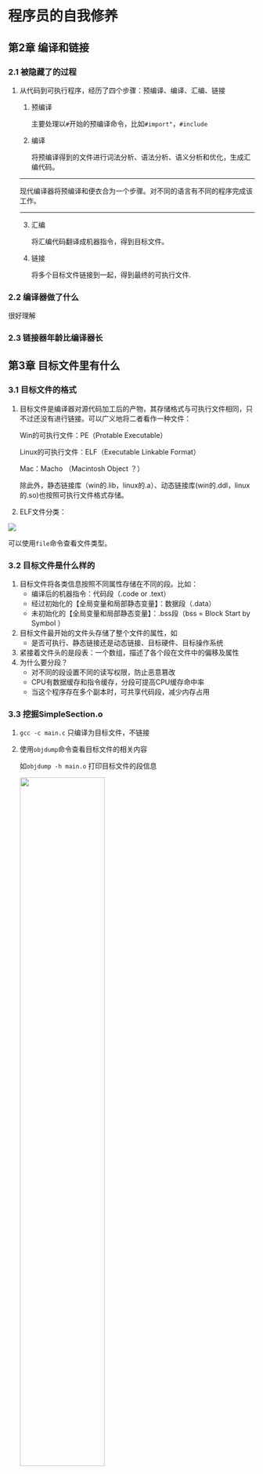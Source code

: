 # 程序员的自我修养

## 第2章 编译和链接

### 2.1 被隐藏了的过程

1. 从代码到可执行程序，经历了四个步骤：预编译、编译、汇编、链接

   1. 预编译

      主要处理以`#`开始的预编译命令，比如`#import"`，`#include`

   2. 编译

      将预编译得到的文件进行词法分析、语法分析、语义分析和优化，生成汇编代码。

   ---

   现代编译器将预编译和便衣合为一个步骤。对不同的语言有不同的程序完成该工作。

   ----

   

   3. 汇编

      将汇编代码翻译成机器指令，得到目标文件。

   4. 链接

      将多个目标文件链接到一起，得到最终的可执行文件.

### 2.2 编译器做了什么

很好理解

### 2.3 链接器年龄比编译器长





## 第3章 目标文件里有什么

### 3.1 目标文件的格式

1. 目标文件是编译器对源代码加工后的产物，其存储格式与可执行文件相同，只不过还没有进行链接。可以广义地将二者看作一种文件：

   Win的可执行文件：PE（Protable Executable）

   Linux的可执行文件：ELF（Executable Linkable Format）

   Mac：Macho （Macintosh Object ？）

   除此外，静态链接库（win的.lib，linux的.a）、动态链接库(win的.ddl，linux的.so)也按照可执行文件格式存储。

2. ELF文件分类：

<img src="https://raw.githubusercontent.com/Stevring/Pics/main/ELF%E6%96%87%E4%BB%B6%E7%9A%84%E7%B1%BB%E5%9E%8B.png">



可以使用`file`命令查看文件类型。



### 3.2 目标文件是什么样的

1. 目标文件将各类信息按照不同属性存储在不同的段。比如：
   - 编译后的机器指令：代码段（.code or .text）
   - 经过初始化的【全局变量和局部静态变量】：数据段（.data）
   - 未初始化的【全局变量和局部静态变量】：.bss段（bss = Block Start by Symbol ）
2. 目标文件最开始的文件头存储了整个文件的属性，如
   - 是否可执行、静态链接还是动态链接、目标硬件、目标操作系统
3. 紧接着文件头的是段表：一个数组，描述了各个段在文件中的偏移及属性
4. 为什么要分段？
   - 对不同的段设置不同的读写权限，防止恶意篡改
   - CPU有数据缓存和指令缓存，分段可提高CPU缓存命中率
   - 当这个程序存在多个副本时，可共享代码段，减少内存占用



### 3.3 挖掘SimpleSection.o

1. `gcc -c main.c` 只编译为目标文件，不链接

2. 使用`objdump`命令查看目标文件的相关内容

   如`objdump -h main.o` 打印目标文件的段信息

   <img src="https://raw.githubusercontent.com/Stevring/Pics/main/%E6%AE%B5%E4%BF%A1%E6%81%AF.png" width="60%">

3. `size main.o` 查看目标文件各个段的大小

4. `objcopy` 把一种目标文件中的内容复制到另一种类型的目标文件中



https://opensource.apple.com/source/cctools 这里的load.h详细解释了 mach-o 文件头的格式：

1. 最开始是 mach-header
2. 接着是 load_command



mach-o 文件里的` __TEXT, __cstring` 段保存了字符串常量，但是怎么记录每个字符串的offset呢

以及symbol table 里的symbol offset



## 第4章 静态链接

链接就是将多个目标文件拼接为一个整体可执行文件

### 4.1 空间与地址分配

输出文件中的空间如何分配给输入文件？

1. 按序叠加

   将每个输入文件直接按序拼接起来。这会导致输出文件中有很多零散的段。

2. 相似段合并

   将每个输入文件中相同的段合并到一起。

目前的编译器采用后一种方式。合并之后链接器会重新计算每一个符号的虚拟地址。



### 4.2 符号解析和重定位

1. 重定位：在链接之后，因为每个符号的地址变了，所以在对这些符号引用的地方也需要修改地址。

2. 如何知道哪些指令需要被修改呢？

   使用重定位表。对于每一个需要修改符号地址的段，都会有一个对应的重定位表，每一个表项纪录了需重定位的符号在这个段的偏移。
   
   使用MachOView可以查看MachO的重定位表
   
3. 指令修正方式。

   众所周知指令的寻址方式有绝对寻址、相对寻址、寄存器寻址....等方式。下面针对绝对寻址和相对寻址探讨如何对指令进行修正。

   设符号原地址为 `old_addr`，链接后的新地址为`new_addr`，指令中原来存在的值为`offset`

   绝对寻址：指令中修正后的地址为`new_addr + offset`

   相对寻址：指令中修正后的地址为`new_addr - old_addr + offset`
   
   思考：extern全局变量是否只能用绝对寻址？

### 4.3 弱符号与强符号 3.5.5   COMMON块 4.3** 需要和库一起看一下

### 4.4 C++相关问题

1. 重复代码消除、函数级别链接

   1. 重复代码消除。C++的模板、虚函数等可能在不同目标文件中都被实例化，所以链接的时候会有多段重复代码。链接时会对这类代码消重。
   2. 函数级别链接。一个目标文件中可能有很多函数和变量，如果只引用其中一个，那么整个文件都被链接，最终目标文件中增加了很多没用到的东西。函数级别链接就是将每个函数作为一个段，只链接用到的段。（对于变量也有类似的操作）

2. 全局构造和析构。

   在main执行前和执行后可能需要进行必要的初始化和扫尾工作。`.init`和`.fini`段分别定义了这两段工作的代码。

3. 

### 4.5 静态链接库

1. 库的概念：一组目标文件的集合，由多个目标文件压缩打包后形成。
2. 程序在链接时，将静态链接库解压，并将用到的目标文件链接即可，减少了不必要的链接。



## 第6章 可执行文件的装载与进程

### 6.1 进程虚拟空间

进程都运行在虚拟地址空间下。虚拟地址空间大小由处理器的位数决定，如32位处理器的最大寻址空间为4GB，那么进程理论上可以使用的最大虚拟空间即为4GB。然而实际上由于操作系统运行和其他的原因，只有一部分虚拟空间分配给了进程，如Win上分配了2GB。



如果进程需要的空间大于操作系统分配的空间咋办？

1. 窗口映射。物理硬件拥有大于4GB的内存，程序需要时向操作系统申请。申请后操作系统将这段额外的物理空间映射到某一段固定的虚拟地址空间。程序访问这段固定的虚拟地址空间即可。Linux下使用`mmap`系统调用实现。（好熟悉的名字）
2. 使用更大的处理器位数和物理内存。:smile:



### 6.2 装载的方式

程序需要装载近内存才能运行。

1. 覆盖装入。程序分为多个模块，假设模块A、B之间没有相互调用，那么当程序需要A的时候将A装入，需要B的时候可以将B覆盖装入到A所在的空间。以此节省内存。
2. 页映射。



### 6.3 从操作系统角度看可执行文件的装载

1. 进程的建立
   1. 创建一个独立的虚拟地址空间
   2. 读取可执行文件头，并建立虚拟地址空间与可执行文件的映射关系
   3. 将CPU的指令寄存器设置为可执行文件的入口地址，启动运行。
2. 虚拟内存区域（Virtual Memory Area, VMA）
   1. 进程虚拟地址空间中的一个段叫VMA。每个VMA都对应了链接后的可执行文件中的一个段，当发生页错误时，操作系统会根据VMA和可执行文件段的映射关系，从可执行文件中读取所需页装载进内存。

### 6.4 进程虚拟空间分布

1. Segment 和 Section 的区别
   1. 在目标文件中，每一段都称为一个Section
   2. 为了减少内存碎片，操作系统会将读写权限相同的Section组成一个Segment，并将一个Segment映射为一个VMA。
2. 堆和栈
   1. 堆和栈在虚拟地址空间中也分别映射到了一个VMA。



## 第7章 动态链接

1. 静态链接的缺点。

   1. 浪费磁盘空间和内存。比如 printf.o 这种公共库，几乎每一个程序都要用到，那么该程序的可执行文件中就链接了 printf.o 的一个副本。对于动辄上千个程序的操作系统来说，这样的浪费累积起来非常大。
   2. 不利于版本更新和发布。加入软件A依赖于20个外部厂商提供的库，那么每一个库更新后，A就必须重新链接并发布给用户。

2. 动态链接。

   1. 概念：当运行程序A时，发现其依赖于B.o，再将B.o加载进内存。当所有依赖文件都加载完成后开始链接。最后开始执行程序。即 将程序的链接推迟到运行时。
   2. 优点
      1. 可兼容性。如果Win和Mac上都有printf.o，但实现机制不同，A程序依赖于printf.o。那么使用静态链接，A需要分别在Win和Mac上链接，并发布两个不同版本。但动态链接只需Win和Mac提供的printf.o遵循相同的接口，就只需发布一次.

3. 动态链接的过程

   假设 Program1.c 和 Program2.c 都用到了 Libc.c。

   1. 将Libc.c编译成共享链接对象文件：`gcc -fPIC -shared -o Libc.so libc.c`
   2. 将Program1.c动态链接 `gcc -o Program1 Program1.c ./Libc.so`

   - 为什么在生成Program1可执行文件的时候，Libc.so也需要作为链接器的输入呢？不是说动态链接这一步推迟到了运行时吗？
     - 假如Program1.c用到了Libc.c中的函数foo，那么将Program1.c编译链接为可执行文件的时候，按照静态链接的规则需要对foo进行重定位，但由于采用了动态链接的方案，链接器只会将foo标记为动态链接符号。将Libc.so作为输入，是为了让链接器知道定义在Libc.so中的符号是动态链接符号。
   - 动态链接得到的可执行文件Program1装载进内存后的虚拟地址空间分布？
     - 操作系统将 Program1 、Libc.so、动态链接器 ld-2.6.so 以及其他用到的动态链接库按照同样的方式映射到进程的虚拟地址空间。
   - 

   



